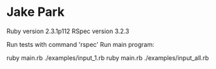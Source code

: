 # Jake Park

Ruby version 2.3.1p112
RSpec version 3.2.3

Run tests with command 'rspec'
Run main program: 

ruby main.rb ./examples/input_1.rb
ruby main.rb ./examples/input_all.rb
